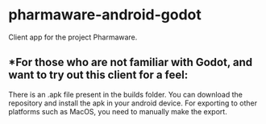 # pharmaware-android-godot
Client app for the project Pharmaware.

*For those who are not familiar with Godot, and want to try out this client for a feel:
---------------------------------------------------------------------------------------

There is an .apk file present in the builds folder. You can download the repository and install the apk in your android device.
For exporting to other platforms such as MacOS, you need to manually make the export. 
